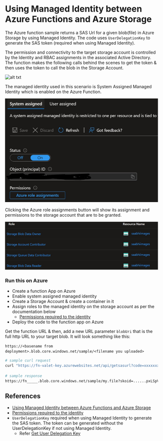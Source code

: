 # Using Managed Identity between Azure Functions and Azure Storage
The Azure function sample returns a SAS Url for a given blob(file) in Azure Storage by using Managed Identity. The code uses `UserDelegationKey` to generate the SAS token (required when using Managed Identity).

The permission and connectivity to the target storage account is controlled by the Identity and RBAC assignments in the associated Active Directory. The function makes the following calls behind the scenes to get the token & then uses the token to call the blob in the Storage Account.

![alt txt](/images/backend-calls.png)

The managed identity used in this scenario is System Assigned Managed Identity which is enabled on the Azure Function.

![alt txt](/images/mi.jpg)

Clicking the Azure role assignments button will show its assignment and permissions to the storage account that are to be granted.

![alt txt](images/role-assignement.jpg)

### Run this on Azure
* Create a function App on Azure
* Enable system assigned managed identity
* Create a Storage Account & create a container in it
* Assign roles to the managed identity on the storage account as per the documentation below
    * [Permissions required to the identity](https://learn.microsoft.com/en-us/azure/azure-functions/functions-reference?tabs=blob#grant-permission-to-the-identity)
* Deploy the code to the function app on Azure

Get the function URL & then, add a new URL parameter `blobUri` that is the full http URL to your target blob. It will look something like this:

`https://<basename from deployment>.blob.core.windows.net/sample/<filename you uploaded>`

```bash
# sample curl request
curl "https://fn-valet-key.azurewebsites.net/api/getsasurl?code=xxxxxxx&blobUri=https://saabhiimages.blob.core.windows.net/images/betta-fish.png"

# sample response
https://fn_____.blob.core.windows.net/sample/my.file?skoid=......pxLSpVwuML%2B3UXrxBmC6XGA%3D
```

## References
* [Using Managed Identity between Azure Functions and Azure Storage](https://learn.microsoft.com/en-us/samples/azure-samples/functions-storage-managed-identity/using-managed-identity-between-azure-functions-and-azure-storage/)
* [Permissions required to the identity](https://learn.microsoft.com/en-us/azure/azure-functions/functions-reference?tabs=blob#grant-permission-to-the-identity)
* `UserDelegationKey` required when using Managed Identity to generate the SAS token. The token can be generated without the UserDelegationKey if not using Managed Identity.
    * Refer [Get User Delegation Key](https://learn.microsoft.com/en-us/rest/api/storageservices/get-user-delegation-key)